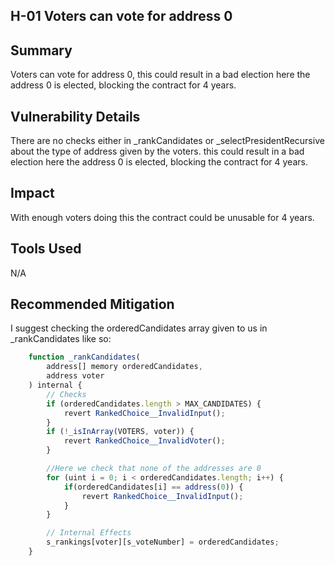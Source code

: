 ## H-01 Voters can vote for address 0
## Summary

Voters can vote for address 0, this could result in a bad election here the address 0 is elected, blocking the contract for 4 years.

## Vulnerability Details
There are no checks either in _rankCandidates or _selectPresidentRecursive about the type of address given by the voters.
this could result in a bad election here the address 0 is elected, blocking the contract for 4 years.

## Impact
With enough voters doing this the contract could be unusable for 4 years.

## Tools Used 
N/A

## Recommended Mitigation

I suggest checking the orderedCandidates array given to us in _rankCandidates like so:

```  js
    function _rankCandidates(
        address[] memory orderedCandidates,
        address voter
    ) internal {
        // Checks
        if (orderedCandidates.length > MAX_CANDIDATES) {
            revert RankedChoice__InvalidInput();
        }
        if (!_isInArray(VOTERS, voter)) {
            revert RankedChoice__InvalidVoter();
        }

        //Here we check that none of the addresses are 0
        for (uint i = 0; i < orderedCandidates.length; i++) {
            if(orderedCandidates[i] == address(0)) {
                revert RankedChoice__InvalidInput();
            }
        }

        // Internal Effects
        s_rankings[voter][s_voteNumber] = orderedCandidates;
    }
```
